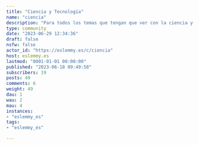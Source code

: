 ```yaml
---
title: "Ciencia y Tecnología" 
name: "ciencia"
description: "Para todos los temas que tengan que ver con la ciencia y la tecnología: investigaciones, informática, telefonía, redes, etc."
type: community
date: "2023-06-29 12:34:36"
draft: false
nsfw: false
actor_id: "https://eslemmy.es/c/ciencia"
host: eslemmy.es
lastmod: "0001-01-01 00:00:00"
published: "2023-06-18 09:49:58"
subscribers: 19
posts: 49
comments: 6
weight: 49
dau: 1
wau: 2
mau: 4
instances:
- "eslemmy_es"
tags: 
- "eslemmy_es"

---
```

